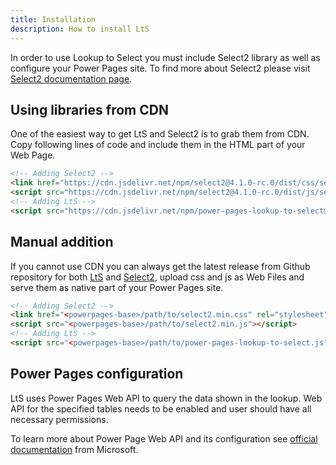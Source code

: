 ```yaml
---
title: Installation
description: How to install LtS
---
```


In order to use Lookup to Select you must include Select2 library as well as configure your Power Pages site. To find more about Select2 please visit [Select2 documentation page](https://select2.org/).

## Using libraries from CDN

One of the easiest way to get LtS and Select2 is to grab them from CDN. Copy following lines of code and include them in the HTML part of your Web Page.

```html
<!-- Adding Select2 -->
<link href="https://cdn.jsdelivr.net/npm/select2@4.1.0-rc.0/dist/css/select2.min.css" rel="stylesheet" />
<script src="https://cdn.jsdelivr.net/npm/select2@4.1.0-rc.0/dist/js/select2.min.js"></script>
<!-- Adding LtS -->
<script src="https://cdn.jsdelivr.net/npm/power-pages-lookup-to-select@1.1.0/src/index.min.js"></script>
```

## Manual addition

If you cannot use CDN you can always get the latest release from Github repository for both [LtS](https://github.com/OOlashyn/power-pages-lookup-to-select/releases) and [Select2](https://github.com/select2/select2/tags), upload css and js as Web Files and serve them as native part of your Power Pages site.

```html
<!-- Adding Select2 -->
<link href="<powerpages-base>/path/to/select2.min.css" rel="stylesheet" />
<script src="<powerpages-base>/path/to/select2.min.js"></script>
<!-- Adding LtS -->
<script src="<powerpages-base>/path/to/power-pages-lookup-to-select.js"></script>
```

## Power Pages configuration

LtS uses Power Pages Web API to query the data shown in the lookup. Web API for the specified tables needs to be enabled and user should have all necessary permissions.

To learn more about Power Page Web API and its configuration see [official documentation](https://learn.microsoft.com/en-us/power-pages/configure/web-api-overview) from Microsoft.
